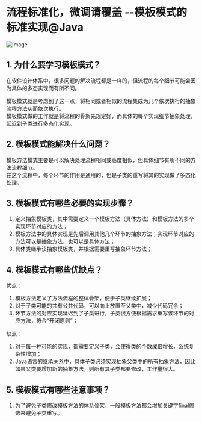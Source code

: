 # 流程标准化，微调请覆盖 --模板模式的标准实现@Java
![image](https://user-images.githubusercontent.com/64548919/131639234-a2bd6455-6e2b-4a9c-9dee-540d27e5da98.png)

## 1. 为什么要学习模板模式？
在软件设计体系中，很多问题的解决流程都是一样的，但流程的每个细节可能会因为具体的多态实现而有所不同。         

模板模式就是考虑到了这一点，将相同或者相似的流程集成为几个依次执行的抽象流程方法从而依次执行。        
模板模式做的工作就是将流程的骨架先规定好，而具体的每个实现细节抽象处理，延迟到子类进行多态化实现。         

## 2. 模板模式能解决什么问题？
模板方法模式主要是可以解决处理流程相同或高度相似，但具体细节有所不同的方法流程细节。       
在这个流程中，每个环节的作用是通用的，但是子类的重写将其的实现做了多态化处理。         

## 3. 模板模式有哪些必要的实现步骤？
1. 定义抽象模板类，其中需要定义一个模板方法（具体方法）和模板方法的多个实现环节对应的方法；       
2. 模板方法中的具体实现是先后调用其他几个环节的抽象方法；实现环节对应的方法可以是抽象方法，也可以是具体方法；         
3. 具体类继承该抽象模板类，并根据需要重写抽象环节方法；        

## 4. 模板模式有哪些优缺点？
优点：       
1. 模板方法定义了方法流程的整体骨架，便于子类继续扩展；       
2. 对于子类可能的共有公共代码，可以向上放置至父类中，减少代码冗余；        
3. 环节方法的对应实现延迟到了子类进行，子类很方便根据需求重写该环节的对应方法，符合“开闭原则”；       

缺点：       
1. 对于每一种可能的实现，都需要定义子类，会使得类的个数成倍增长，系统复杂性增加；       
2. Java语言的继承关系中，具体子类必须实现抽象父类中的所有抽象方法，因此如果父类要增加新的抽象方法，则所有其子类都要修改，工作量很大。

## 5. 模板模式有哪些注意事项？
1. 为了避免子类修改模板方法的体系骨架，一般模板方法都会增加关键字final修饰来避免子类重写。
